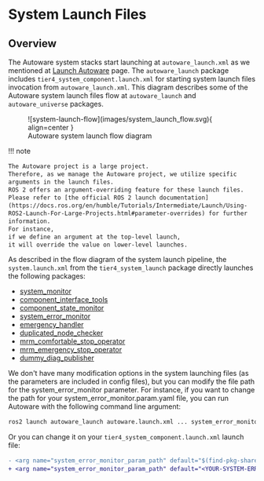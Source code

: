 # System Launch Files

## Overview

The Autoware system stacks start
launching at `autoware_launch.xml` as we mentioned at [Launch Autoware](../index.md) page.
The `autoware_launch` package includes `tier4_system_component.launch.xml`
for starting system launch files invocation from `autoware_launch.xml`.
This diagram describes some of the Autoware system launch files flow at `autoware_launch` and `autoware_universe` packages.

<figure markdown>
  ![system-launch-flow](images/system_launch_flow.svg){ align=center }
  <figcaption>
    Autoware system launch flow diagram
  </figcaption>
</figure>

!!! note

    The Autoware project is a large project.
    Therefore, as we manage the Autoware project, we utilize specific
    arguments in the launch files.
    ROS 2 offers an argument-overriding feature for these launch files.
    Please refer to [the official ROS 2 launch documentation](https://docs.ros.org/en/humble/Tutorials/Intermediate/Launch/Using-ROS2-Launch-For-Large-Projects.html#parameter-overrides) for further information.
    For instance,
    if we define an argument at the top-level launch,
    it will override the value on lower-level launches.

As described in the flow diagram of the system launch pipeline,
the `system.launch.xml` from the `tier4_system_launch` package directly launches the following packages:

- [system_monitor](https://autowarefoundation.github.io/autoware_universe/main/system/system_monitor/)
- [component_interface_tools](https://autowarefoundation.github.io/autoware_universe/main/common/component_interface_tools/)
- [component_state_monitor](https://autowarefoundation.github.io/autoware_universe/main/system/component_state_monitor/)
- [system_error_monitor](https://autowarefoundation.github.io/autoware_universe/main/system/system_error_monitor/)
- [emergency_handler](https://autowarefoundation.github.io/autoware_universe/main/system/emergency_handler/)
- [duplicated_node_checker](https://autowarefoundation.github.io/autoware_universe/main/system/duplicated_node_checker/)
- [mrm_comfortable_stop_operator](https://autowarefoundation.github.io/autoware_universe/main/system/mrm_comfortable_stop_operator/)
- [mrm_emergency_stop_operator](https://autowarefoundation.github.io/autoware_universe/main/system/mrm_emergency_stop_operator/)
- [dummy_diag_publisher](https://autowarefoundation.github.io/autoware_universe/main/system/dummy_diag_publisher/)

We don't have many modification options in the system launching files
(as the parameters are included in config files),
but you can modify the file path for the system_error_monitor parameter.
For instance, if you want to change the path for your system_error_monitor.param.yaml file,
you can run Autoware with the following command line argument:

```bash
ros2 launch autoware_launch autoware.launch.xml ... system_error_monitor_param_path:=<YOUR-SYSTEM-ERROR-PARAM-PATH> ...
```

Or you can change it on your `tier4_system_component.launch.xml` launch file:

```diff
- <arg name="system_error_monitor_param_path" default="$(find-pkg-share autoware_launch)/config/..."/>
+ <arg name="system_error_monitor_param_path" default="<YOUR-SYSTEM-ERROR-PARAM-PATH>"/>
```
